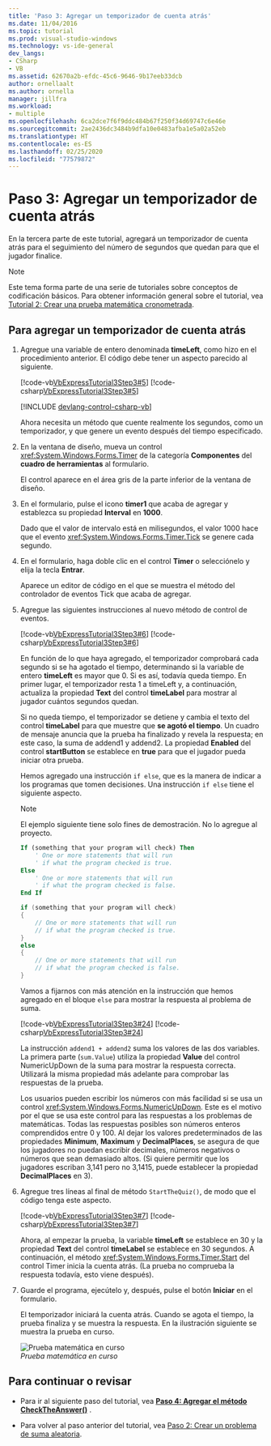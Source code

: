 ```yaml
---
title: 'Paso 3: Agregar un temporizador de cuenta atrás'
ms.date: 11/04/2016
ms.topic: tutorial
ms.prod: visual-studio-windows
ms.technology: vs-ide-general
dev_langs:
- CSharp
- VB
ms.assetid: 62670a2b-efdc-45c6-9646-9b17eeb33dcb
author: ornellaalt
ms.author: ornella
manager: jillfra
ms.workload:
- multiple
ms.openlocfilehash: 6ca2dce7f6f9ddc484b67f250f34d69747c6e46e
ms.sourcegitcommit: 2ae2436dc3484b9dfa10e0483afba1e5a02a52eb
ms.translationtype: HT
ms.contentlocale: es-ES
ms.lasthandoff: 02/25/2020
ms.locfileid: "77579872"
---
```

# <a name="step-3-add-a-countdown-timer"></a>Paso 3: Agregar un temporizador de cuenta atrás

En la tercera parte de este tutorial, agregará un temporizador de cuenta atrás para el seguimiento del número de segundos que quedan para que el jugador finalice.

> [!NOTE]
> Este tema forma parte de una serie de tutoriales sobre conceptos de codificación básicos. Para obtener información general sobre el tutorial, vea [Tutorial 2: Crear una prueba matemática cronometrada](../ide/tutorial-2-create-a-timed-math-quiz.md).

## <a name="to-add-a-countdown-timer"></a>Para agregar un temporizador de cuenta atrás

1. Agregue una variable de entero denominada **timeLeft**, como hizo en el procedimiento anterior. El código debe tener un aspecto parecido al siguiente.

     [!code-vb[VbExpressTutorial3Step3#5](../ide/codesnippet/VisualBasic/step-3-add-a-countdown-timer_1.vb)]
     [!code-csharp[VbExpressTutorial3Step3#5](../ide/codesnippet/CSharp/step-3-add-a-countdown-timer_1.cs)]

     [!INCLUDE [devlang-control-csharp-vb](./includes/devlang-control-csharp-vb.md)]

     Ahora necesita un método que cuente realmente los segundos, como un temporizador, y que genere un evento después del tiempo especificado.

2. En la ventana de diseño, mueva un control <xref:System.Windows.Forms.Timer> de la categoría **Componentes** del **cuadro de herramientas** al formulario.

     El control aparece en el área gris de la parte inferior de la ventana de diseño.

3. En el formulario, pulse el icono **timer1** que acaba de agregar y establezca su propiedad **Interval** en **1000**.

     Dado que el valor de intervalo está en milisegundos, el valor 1000 hace que el evento <xref:System.Windows.Forms.Timer.Tick> se genere cada segundo.

4. En el formulario, haga doble clic en el control **Timer** o selecciónelo y elija la tecla **Entrar**.

     Aparece un editor de código en el que se muestra el método del controlador de eventos Tick que acaba de agregar.

5. Agregue las siguientes instrucciones al nuevo método de control de eventos.

     [!code-vb[VbExpressTutorial3Step3#6](../ide/codesnippet/VisualBasic/step-3-add-a-countdown-timer_2.vb)]
     [!code-csharp[VbExpressTutorial3Step3#6](../ide/codesnippet/CSharp/step-3-add-a-countdown-timer_2.cs)]

     En función de lo que haya agregado, el temporizador comprobará cada segundo si se ha agotado el tiempo, determinando si la variable de entero **timeLeft** es mayor que 0. Si es así, todavía queda tiempo. En primer lugar, el temporizador resta 1 a timeLeft y, a continuación, actualiza la propiedad **Text** del control **timeLabel** para mostrar al jugador cuántos segundos quedan.

     Si no queda tiempo, el temporizador se detiene y cambia el texto del control **timeLabel** para que muestre que **se agotó el tiempo**. Un cuadro de mensaje anuncia que la prueba ha finalizado y revela la respuesta; en este caso, la suma de addend1 y addend2. La propiedad **Enabled** del control **startButton** se establece en **true** para que el jugador pueda iniciar otra prueba.

     Hemos agregado una instrucción `if else`, que es la manera de indicar a los programas que tomen decisiones. Una instrucción `if else` tiene el siguiente aspecto.

    > [!NOTE]
    > El ejemplo siguiente tiene solo fines de demostración. No lo agregue al proyecto.

    ```vb
    If (something that your program will check) Then
        ' One or more statements that will run
        ' if what the program checked is true.
    Else
        ' One or more statements that will run
        ' if what the program checked is false.
    End If
    ```

    ```csharp
    if (something that your program will check)
    {
        // One or more statements that will run
        // if what the program checked is true.
    }
    else
    {
        // One or more statements that will run
        // if what the program checked is false.
    }
    ```

     Vamos a fijarnos con más atención en la instrucción que hemos agregado en el bloque `else` para mostrar la respuesta al problema de suma.

     [!code-vb[VbExpressTutorial3Step3#24](../ide/codesnippet/VisualBasic/step-3-add-a-countdown-timer_3.vb)]
     [!code-csharp[VbExpressTutorial3Step3#24](../ide/codesnippet/CSharp/step-3-add-a-countdown-timer_3.cs)]

     La instrucción `addend1 + addend2` suma los valores de las dos variables. La primera parte (`sum.Value`) utiliza la propiedad **Value** del control NumericUpDown de la suma para mostrar la respuesta correcta. Utilizará la misma propiedad más adelante para comprobar las respuestas de la prueba.

     Los usuarios pueden escribir los números con más facilidad si se usa un control <xref:System.Windows.Forms.NumericUpDown>. Este es el motivo por el que se usa este control para las respuestas a los problemas de matemáticas. Todas las respuestas posibles son números enteros comprendidos entre 0 y 100. Al dejar los valores predeterminados de las propiedades **Minimum**, **Maximum** y **DecimalPlaces**, se asegura de que los jugadores no puedan escribir decimales, números negativos o números que sean demasiado altos. (Si quiere permitir que los jugadores escriban 3,141 pero no 3,1415, puede establecer la propiedad **DecimalPlaces** en 3).

6. Agregue tres líneas al final de método `StartTheQuiz()`, de modo que el código tenga este aspecto.

     [!code-vb[VbExpressTutorial3Step3#7](../ide/codesnippet/VisualBasic/step-3-add-a-countdown-timer_4.vb)]
     [!code-csharp[VbExpressTutorial3Step3#7](../ide/codesnippet/CSharp/step-3-add-a-countdown-timer_4.cs)]

     Ahora, al empezar la prueba, la variable **timeLeft** se establece en 30 y la propiedad **Text** del control **timeLabel** se establece en 30 segundos. A continuación, el método <xref:System.Windows.Forms.Timer.Start> del control Timer inicia la cuenta atrás. (La prueba no comprueba la respuesta todavía, esto viene después).

7. Guarde el programa, ejecútelo y, después, pulse el botón **Iniciar** en el formulario.

     El temporizador iniciará la cuenta atrás. Cuando se agota el tiempo, la prueba finaliza y se muestra la respuesta. En la ilustración siguiente se muestra la prueba en curso.

     ![Prueba matemática en curso](../ide/media/express_addcountdown.png)<br/>
*Prueba matemática en curso*

## <a name="to-continue-or-review"></a>Para continuar o revisar

- Para ir al siguiente paso del tutorial, vea **[Paso 4: Agregar el método CheckTheAnswer()](../ide/step-4-add-the-checktheanswer-parens-method.md)** .

- Para volver al paso anterior del tutorial, vea [Paso 2: Crear un problema de suma aleatoria](../ide/step-2-create-a-random-addition-problem.md).

